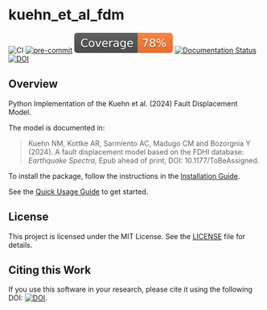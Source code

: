 # kuehn_et_al_fdm

![CI](https://github.com/asarmy/kuehn_et_al_fdm/actions/workflows/CI.yml/badge.svg)
[![pre-commit](https://img.shields.io/badge/pre--commit-enabled-brightgreen?logo=pre-commit&logoColor=white)](https://github.com/pre-commit/pre-commit)
![Coverage](https://github.com/asarmy/kuehn_et_al_fdm/raw/coverage-data-branch/badge.svg)
[![Documentation Status](https://readthedocs.org/projects/kuehn-et-al-fdm/badge/?version=latest)](https://kuehn-et-al-fdm.readthedocs.io/en/latest/)
[![DOI](https://zenodo.org/badge/841573158.svg)](https://zenodo.org/doi/10.5281/zenodo.13308173)
<!--
![Test PyPI](https://img.shields.io/badge/test-pypi-v1.0.0-blue)
![Downloads](https://img.shields.io/badge/test-pypi-downloads-lightgrey)
-->

## Overview

Python Implementation of the Kuehn et al. (2024) Fault Displacement Model.

The model is documented in:
> Kuehn NM, Kottke AR, Sarmiento AC, Madugo CM and Bozorgnia Y (2024). A fault displacement model based on the FDHI database: *Earthquake Spectra*, Epub ahead of print, DOI: 10.1177/ToBeAssigned.


To install the package, follow the instructions in the [Installation Guide](https://kuehn-et-al-fdm.readthedocs.io/en/latest/installation.html).

See the [Quick Usage Guide](https://kuehn-et-al-fdm.readthedocs.io/en/latest/usage.html) to get started.

## License

This project is licensed under the MIT License. See the [LICENSE](https://github.com/asarmy/kuehn_et_al_fdm/blob/main/LICENSE) file for details.

## Citing this Work

If you use this software in your research, please cite it using the following DOI: [![DOI](https://zenodo.org/badge/841573158.svg)](https://zenodo.org/doi/10.5281/zenodo.13308173).
